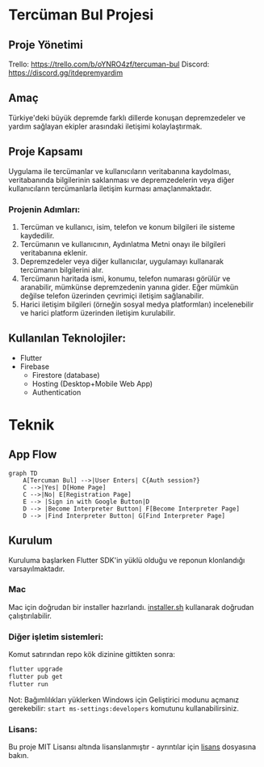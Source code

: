 # Tercüman Bul Projesi

## Proje Yönetimi

Trello: https://trello.com/b/oYNRO4zf/tercuman-bul
Discord: https://discord.gg/itdepremyardim

## Amaç

Türkiye'deki büyük depremde farklı dillerde konuşan depremzedeler ve yardım sağlayan ekipler arasındaki iletişimi kolaylaştırmak.

## Proje Kapsamı

Uygulama ile tercümanlar ve kullanıcıların veritabanına kaydolması, veritabanında bilgilerinin saklanması ve depremzedelerin veya diğer kullanıcıların tercümanlarla iletişim kurması amaçlanmaktadır.

### Projenin Adımları:

1. Tercüman ve kullanıcı, isim, telefon ve konum bilgileri ile sisteme kaydedilir.
2. Tercümanın ve kullanıcının, Aydınlatma Metni onayı ile bilgileri veritabanına eklenir.
3. Depremzedeler veya diğer kullanıcılar, uygulamayı kullanarak tercümanın bilgilerini alır.
4. Tercümanın haritada ismi, konumu, telefon numarası görülür
   ve aranabilir, mümkünse depremzedenin yanına gider. Eğer mümkün
   değilse telefon üzerinden çevrimiçi iletişim sağlanabilir.
5. Harici iletişim bilgileri (örneğin sosyal medya platformları)
   incelenebilir ve harici platform üzerinden iletişim kurulabilir.

## Kullanılan Teknolojiler:
- Flutter 
- Firebase
  - Firestore (database)
  - Hosting (Desktop+Mobile Web App)
  - Authentication


# Teknik

## App Flow
```mermaid
graph TD
    A[Tercuman Bul] -->|User Enters| C{Auth session?}
    C -->|Yes| D[Home Page]
    C -->|No| E[Registration Page]
    E --> |Sign in with Google Button|D
    D --> |Become Interpreter Button| F[Become Interpreter Page]
    D --> |Find Interpreter Button| G[Find Interpreter Page]
```

## Kurulum

Kuruluma başlarken Flutter SDK'in yüklü olduğu ve reponun klonlandığı varsayılmaktadır.

### Mac

Mac için doğrudan bir installer hazırlandı. [installer.sh](./installer.sh) kullanarak doğrudan çalıştırılabilir.

### Diğer işletim sistemleri:

Komut satırından repo kök dizinine gittikten sonra:

```sh
flutter upgrade
flutter pub get
flutter run
```

Not: Bağımlılıkları yüklerken Windows için Geliştirici modunu açmanız gerekebilir: `start ms-settings:developers` komutunu kullanabilirsiniz.

### Lisans:
Bu proje MIT Lisansı altında lisanslanmıştır - ayrıntılar için [lisans](LICENSE) dosyasına bakın.
